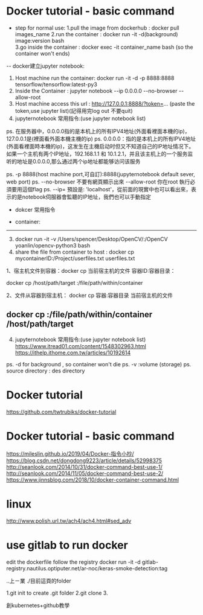 # Docker tutorial - basic command
- step for normal use:
1.pull the image from dockerhub : docker pull images_name
2.run the container : docker run -it -d(background) image:version bash  
3.go inside the container : docker exec -it container_name bash (so the container won't ends)

-- docker建立jupyter notebook: 
1. Host machine run the container: docker run -it -d -p 8888:8888 tensorflow/tensorflow:latest-py3 
2. Inside the Container : jupyter notebook --ip 0.0.0.0 --no-browser --allow-root
3. Host machine access this url : http://127.0.0.1:8888/?token=... (paste the token,use jupyter list)(記得用完log out 不要quit)
4. jupyternotebook 常用指令:(use jupyter notebook list)


ps. 在服务器中，0.0.0.0指的是本机上的所有IPV4地址(外面看裡面本機的ip)，127.0.0.1是(裡面看外面本機主機的ip)
ps. 0.0.0.0：指的是本机上的所有IPV4地址(外面看裡面時本機的ip)，这发生在主機启动时但又不知道自己的IP地址情况下。如果一个主机有两个IP地址，192.168.1.1 和 10.1.2.1，并且该主机上的一个服务监听的地址是0.0.0.0,那么通过两个ip地址都能够访问该服务

ps. -p 8888(host machine port,可自訂):8888(jupyternotebook default sever, web port)
ps. --no-browser 不要有網頁顯示出來 --allow-root 你在root 執行必須要用這個flag
ps. --ip=<Unicode>  預設是: 'localhost'，從前面的現實中也可以看出來，表示的是notebook伺服器會監聽的IP地址，我們也可以手動指定
 
 
- dokcer 常用指令

















- container:
-------------
3. docker run -it -v /Users/spencer/Desktop/OpenCV/:/OpenCV yoanlin/opencv-python3 bash
4. share the file from container to host :  docker cp mycontainerID:/Project/userfiles.txt userfiles.txt


1、宿主机文件到容器：docker cp 当前宿主机的文件 容器ID:容器目录：

docker cp /host/path/target  <containerId>:/file/path/within/container 
 
2、文件从容器到宿主机： docker cp 容器:容器目录 当前宿主机的文件
 
 
docker cp <containerId>:/file/path/within/container /host/path/target
-------------
4. jupyternotebook 常用指令:(use jupyter notebook list)
https://www.itread01.com/content/1548302963.html
https://ithelp.ithome.com.tw/articles/10192614
 
ps. -d for background , so container won't die
ps. -v :volume (storage)
ps. source directory : des directory



# Docker tutorial
https://github.com/twtrubiks/docker-tutorial

# Docker tutorial - basic command
https://mileslin.github.io/2019/04/Docker-指令小抄/
https://blog.csdn.net/dongdong9223/article/details/52998375
http://seanlook.com/2014/10/31/docker-command-best-use-1/
http://seanlook.com/2014/11/05/docker-command-best-use-2/
https://www.jinnsblog.com/2018/10/docker-container-command.html


# linux
http://www.polish.url.tw/ach4/ach4.html#sed_adv

# use gitlab to run docker 
edit the dockerfile 
follow the registry
docker run -it -d gitlab-registry.nautilus.optiputer.net/ar-noc/keras-smoke-detection:tag



..上ㄧ業
./目前這頁的folder


1.git init to create .git folder
2.git clone
3.

創kubernetes+github教學



